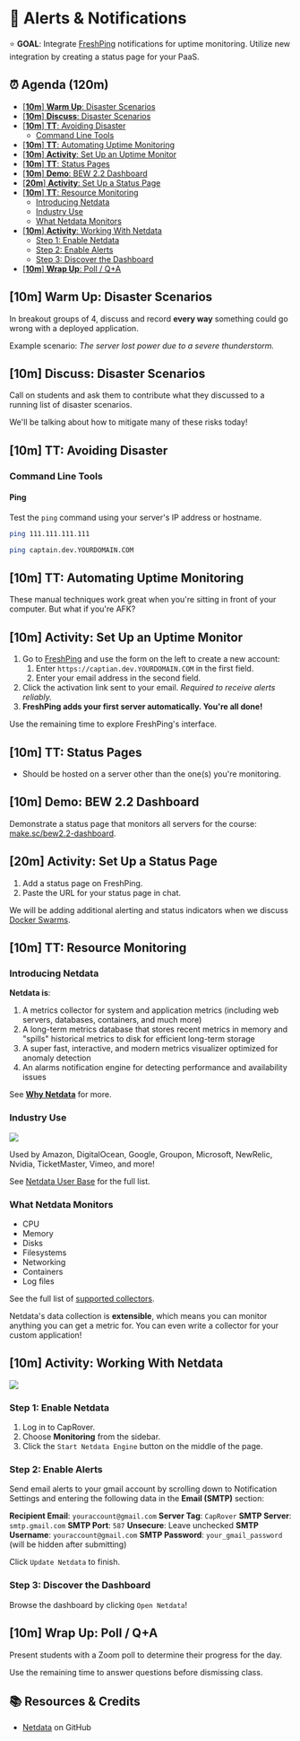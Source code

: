 <!-- Run as a slideshow: reveal-md README.md -w -->
# 🐳 Alerts & Notifications

⭐️ **GOAL**: Integrate [FreshPing] notifications for uptime monitoring. Utilize new integration by creating a status page for your PaaS.

<!-- omit in toc -->
## ⏰ Agenda (120m)

- [[**10m**] **Warm Up**: Disaster Scenarios](#10m-warm-up-disaster-scenarios)
- [[**10m**] **Discuss**: Disaster Scenarios](#10m-discuss-disaster-scenarios)
- [[**10m**] **TT**: Avoiding Disaster](#10m-tt-avoiding-disaster)
  - [Command Line Tools](#command-line-tools)
- [[**10m**] **TT**: Automating Uptime Monitoring](#10m-tt-automating-uptime-monitoring)
- [[**10m**] **Activity**: Set Up an Uptime Monitor](#10m-activity-set-up-an-uptime-monitor)
- [[**10m**] **TT**: Status Pages](#10m-tt-status-pages)
- [[**10m**] **Demo**: BEW 2.2 Dashboard](#10m-demo-bew-22-dashboard)
- [[**20m**] **Activity**: Set Up a Status Page](#20m-activity-set-up-a-status-page)
- [[**10m**] **TT**: Resource Monitoring](#10m-tt-resource-monitoring)
  - [Introducing Netdata](#introducing-netdata)
  - [Industry Use](#industry-use)
  - [What Netdata Monitors](#what-netdata-monitors)
- [[**10m**] **Activity**: Working With Netdata](#10m-activity-working-with-netdata)
  - [Step 1: Enable Netdata](#step-1-enable-netdata)
  - [Step 2: Enable Alerts](#step-2-enable-alerts)
  - [Step 3: Discover the Dashboard](#step-3-discover-the-dashboard)
- [[**10m**] **Wrap Up**: Poll / Q+A](#20m-wrap-up-poll--qa)

<!-- > -->

<!-- omit in toc -->
<!-- ## 🏆 Objectives -->

<!-- TODO: Objectives -->

<!-- *By the end of this class, you'll be able to&hellip;* -->

<!-- |   Level   | Verbs |
| --------- | ----- |
| **6: Create** | _design, formulate, build, invent, create, compose, generate, derive, modify, develop_ |
| **5: Evaluate** | *choose, support, relate, determine, defend, compare, contrast, justify, support, convince, select* |
| **4: Analyze** | *classify, break down, categorize, analyze, diagram, illustrate, criticize, simplify, associate* |
| **3: Apply** | *calculate, predict, apply, solve, illustrate, use, demonstrate, determine, model, perform, present* |
| **2: Understand** | *describe, explain, paraphrase, restate, summarize, contrast, interpret, discuss* |
| **1: Remember** | *list, recite, outline, define, name, match, quote, recall, identify, label, recognize* | -->

<!-- > -->

## [**10m**] **Warm Up**: Disaster Scenarios

In breakout groups of 4, discuss and record **every way** something could go wrong with a deployed application.

Example scenario: _The server lost power due to a severe thunderstorm._

<!-- > -->

## [**10m**] **Discuss**: Disaster Scenarios

Call on students and ask them to contribute what they discussed to a running list of disaster scenarios.

We'll be talking about how to mitigate many of these risks today!

<!-- > -->


## [**10m**] **TT**: Avoiding Disaster

### Command Line Tools

<!-- > -->

#### Ping

Test the `ping` command using your server's IP address or hostname.

```sh
ping 111.111.111.111
```

```sh
ping captain.dev.YOURDOMAIN.COM
```

<!-- > -->

## [**10m**] **TT**: Automating Uptime Monitoring

These manual techniques work great when you're sitting in front of your computer. But what if you're AFK?

<!-- > -->

## [**10m**] **Activity**: Set Up an Uptime Monitor

1. Go to [FreshPing] and use the form on the left to create a new account:
   1. Enter `https://captian.dev.YOURDOMAIN.COM` in the first field.
   1. Enter your email address in the second field.
1. Click the activation link sent to your email. _Required to receive alerts reliably._
1. **FreshPing adds your first server automatically. You're all done!**

Use the remaining time to explore FreshPing's interface.

<!-- > -->

## [**10m**] **TT**: Status Pages

- Should be hosted on a server other than the one(s) you're monitoring.

<!-- > -->

## [**10m**] **Demo**: BEW 2.2 Dashboard

Demonstrate a status page that monitors all servers for the course: [make.sc/bew2.2-dashboard].

<!-- > -->

## [**20m**] **Activity**: Set Up a Status Page

1. Add a status page on FreshPing.
1. Paste the URL for your status page in chat.

We will be adding additional alerting and status indicators when we discuss [Docker Swarms].

<!-- > -->

## [**10m**] **TT**: Resource Monitoring

### Introducing Netdata

**Netdata is**:

1. A metrics collector for system and application metrics (including web servers, databases, containers, and much more)
1. A long-term metrics database that stores recent metrics in memory and "spills" historical metrics to disk for efficient long-term storage
1. A super fast, interactive, and modern metrics visualizer optimized for anomaly detection
1. An alarms notification engine for detecting performance and availability issues

See **[Why Netdata]** for more.

### Industry Use

<img src="https://user-images.githubusercontent.com/2662304/48305662-9de82980-e537-11e8-9f5b-aa1a60fbb82f.png">

Used by Amazon, DigitalOcean, Google, Groupon, Microsoft, NewRelic, Nvidia, TicketMaster, Vimeo, and more!

See [Netdata User Base] for the full list.

### What Netdata Monitors

- CPU
- Memory
- Disks
- Filesystems
- Networking
- Containers
- Log files

See the full list of [supported collectors].

Netdata's data collection is **extensible**, which means you can monitor anything you can get a metric for. You can even write a collector for your custom application!

<!-- > -->

## [**10m**] **Activity**: Working With Netdata

<img src="https://user-images.githubusercontent.com/1153921/80827388-b9fee100-8b98-11ea-8f60-0d7824667cd3.gif">

<!-- > -->

### Step 1: Enable Netdata

1. Log in to CapRover.
1. Choose **Monitoring** from the sidebar.
1. Click the `Start Netdata Engine` button on the middle of the page.

### Step 2: Enable Alerts

Send email alerts to your gmail account by scrolling down to Notification Settings and entering the following data in the **Email (SMTP)** section:

**Recipient Email**: `youraccount@gmail.com`
**Server Tag**: `CapRover`
**SMTP Server**: `smtp.gmail.com`
**SMTP Port**: `587`
**Unsecure**: Leave unchecked
**SMTP Username**: `youraccount@gmail.com`
**SMTP Password**: `your_gmail_password` (will be hidden after submitting)

Click `Update Netdata` to finish.

<!-- > -->

### Step 3: Discover the Dashboard

Browse the dashboard by clicking `Open Netdata`!

<!-- > -->

## [**10m**] **Wrap Up**: Poll / Q+A

Present students with a Zoom poll to determine their progress for the day.

Use the remaining time to answer questions before dismissing class.


<!-- omit in toc -->
## 📚 Resources & Credits

- [Netdata] on GitHub

<!-- do not edit below this line !-->
[Gradescope]: https://www.gradescope.com/courses/133579
[StatusPage.io]: https://statuspage.io
[Docker Swarms]: Swarm.md
[FreshPing]: https://www.freshworks.com/website-monitoring/
[make.sc/bew2.2-dashboard]: https://make.sc/bew2.2-dashboard
[Resource Monitoring]: https://caprover.com/docs/resource-monitoring.html
[Netdata]: https://github.com/netdata/netdata
[Netdata User Base]: https://github.com/netdata/netdata#user-base
[Why Netdata]: https://github.com/netdata/netdata#why-netdata
[Supported Collectors]: https://github.com/netdata/netdata/blob/master/collectors/COLLECTORS.md

